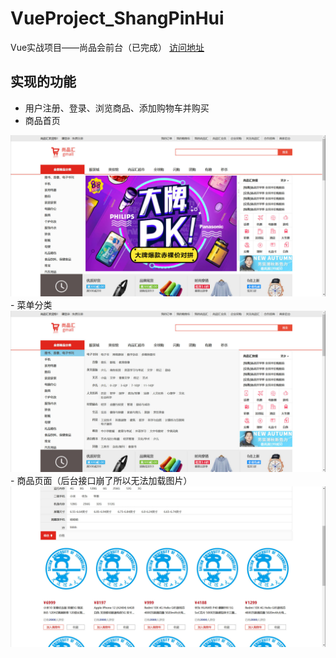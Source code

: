 # VueProject_ShangPinHui
 Vue实战项目——尚品会前台（已完成） <a href="iUshio.github.io">访问地址</a>

## 实现的功能
- 用户注册、登录、浏览商品、添加购物车并购买
- 商品首页
<img src="./pics/homePage.jpg">
- 菜单分类
<img src="./pics/menuList.jpg">
- 商品页面（后台接口崩了所以无法加载图片）
<img src="./pics/goodsPage.jpg">
